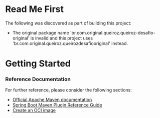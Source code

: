 # Read Me First
The following was discovered as part of building this project:

* The original package name 'br.com.original.queiroz.queiroz-desafio-original' is invalid and this project uses 'br.com.original.queiroz.queirozdesafiooriginal' instead.

# Getting Started

### Reference Documentation
For further reference, please consider the following sections:

* [Official Apache Maven documentation](https://maven.apache.org/guides/index.html)
* [Spring Boot Maven Plugin Reference Guide](https://docs.spring.io/spring-boot/docs/2.3.5.RELEASE/maven-plugin/reference/html/)
* [Create an OCI image](https://docs.spring.io/spring-boot/docs/2.3.5.RELEASE/maven-plugin/reference/html/#build-image)

